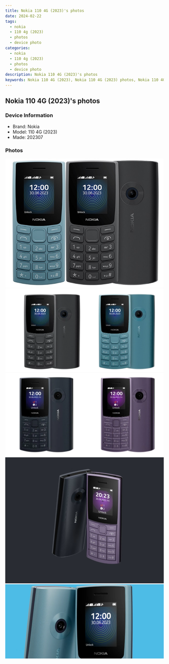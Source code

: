```yaml
---
title: Nokia 110 4G (2023)'s photos
date: 2024-02-22
tags: 
  - nokia
  - 110 4g (2023)
  - photos
  - device photo
categories: 
  - nokia
  - 110 4g (2023)
  - photos
  - device photo
description: Nokia 110 4G (2023)'s photos
keywords: Nokia 110 4G (2023), Nokia 110 4G (2023) photos, Nokia 110 4G (2023) device photo
---
```


## Nokia 110 4G (2023)'s photos

### Device Information

- Brand: Nokia
- Model: 110 4G (2023)
- Made: 202307

### Photos

![/images/best-assets/devices/nokia/nokia-110-4g-(2023)/1.jpg](/images/best-assets/devices/nokia/nokia-110-4g-(2023)/1.jpg)
![/images/best-assets/devices/nokia/nokia-110-4g-(2023)/2.jpg](/images/best-assets/devices/nokia/nokia-110-4g-(2023)/2.jpg)
![/images/best-assets/devices/nokia/nokia-110-4g-(2023)/3.jpg](/images/best-assets/devices/nokia/nokia-110-4g-(2023)/3.jpg)
![/images/best-assets/devices/nokia/nokia-110-4g-(2023)/4.jpg](/images/best-assets/devices/nokia/nokia-110-4g-(2023)/4.jpg)
![/images/best-assets/devices/nokia/nokia-110-4g-(2023)/5.jpg](/images/best-assets/devices/nokia/nokia-110-4g-(2023)/5.jpg)
